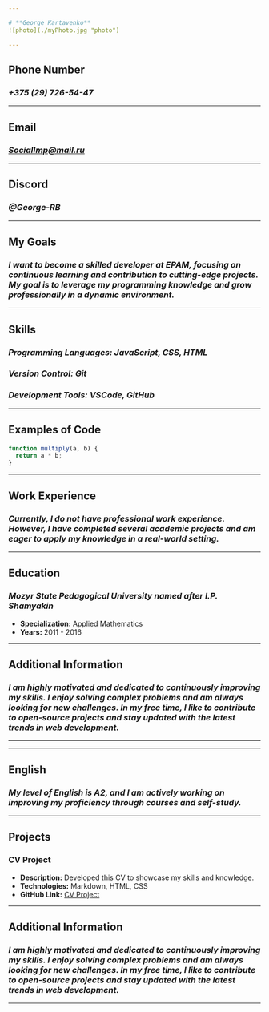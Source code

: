```yaml
---

# **George Kartavenko**
![photo](./myPhoto.jpg "photo")

---
```


## Phone Number

### _+375 (29) 726-54-47_

---

## Email

### *SocialImp@mail.ru*

---

## Discord

### _@George-RB_

---

## My Goals

### _I want to become a skilled developer at EPAM, focusing on continuous learning and contribution to cutting-edge projects. My goal is to leverage my programming knowledge and grow professionally in a dynamic environment._

---

## Skills

### _Programming Languages: JavaScript, CSS, HTML_

### _Version Control: Git_

### _Development Tools: VSCode, GitHub_

---

## Examples of Code

```javascript
function multiply(a, b) {
  return a * b;
}
```

---

## Work Experience

### _Currently, I do not have professional work experience. However, I have completed several academic projects and am eager to apply my knowledge in a real-world setting._

---

## Education
### *Mozyr State Pedagogical University named after I.P. Shamyakin*
  - **Specialization:** Applied Mathematics
  - **Years:** 2011 - 2016

---

## Additional Information
### *I am highly motivated and dedicated to continuously improving my skills. I enjoy solving complex problems and am always looking for new challenges. In my free time, I like to contribute to open-source projects and stay updated with the latest trends in web development.*

---

---

## English

### _My level of English is A2, and I am actively working on improving my proficiency through courses and self-study._

---

## Projects

### **CV Project**

- **Description:** Developed this CV to showcase my skills and knowledge.
- **Technologies:** Markdown, HTML, CSS
- **GitHub Link:** [CV Project](https://github.com/George-RB/rsschool-cv/blob/gh-pages/CV.md)

---

## Additional Information

### _I am highly motivated and dedicated to continuously improving my skills. I enjoy solving complex problems and am always looking for new challenges. In my free time, I like to contribute to open-source projects and stay updated with the latest trends in web development._

---
